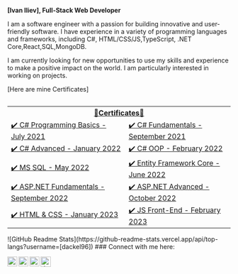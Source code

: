 **[Ivan Iliev], Full-Stack Web Developer**

I am a software engineer with a passion for building innovative and user-friendly software. I have experience in a variety of programming languages and frameworks, including C#, HTML/CSS/JS,TypeScript, .NET Core,React,SQL,MongoDB.

I am currently looking for new opportunities to use my skills and experience to make a positive impact on the world. I am particularly interested in working on projects.

[Here are mine Certificates]
<table style="float: left;">
    <tr>
         <th colspan="2"> <a href="https://softuni.bg/users/profile/certificates?username=dackel96"> 📜Certificates📜</th>
     </tr>
     <tr>
         <td> <a href="https://softuni.bg/certificates/details/112108/25397a08">✔️  C# Programming Basics - July 2021</a> </td>
         <td> <a href="https://softuni.bg/certificates/details/121749/5039beae">✔️  C# Fundamentals - September 2021</a> </td>
     </tr>
     <tr> 
         <td> <a href="https://softuni.bg/certificates/details/123699/5aacc7dc">✔️  C# Advanced - January 2022</a>  </td>
         <td> <a href="https://softuni.bg/certificates/details/131039/1d962d5d">✔️  C# OOP - February 2022</a> </td>
     </tr>
     <tr>
         <td><a href="https://softuni.bg/certificates/details/134866/35fb790a">✔️  MS SQL - May 2022</a>  </td>
         <td><a href="https://softuni.bg/certificates/details/141242/9d1555d5">✔️ Entity Framework Core - June 2022</a></td>
     </tr>
     <tr>
         <td> <a href="https://softuni.bg/certificates/details/146585/3a750a04">✔️ ASP.NET Fundamentals - September 2022</a></td>
         <td> <a href="https://softuni.bg/certificates/details/152320/488976b6">✔️ ASP.NET Advanced - October 2022</a></td>
     </tr>
  <tr>
         <td> <a href="https://softuni.bg/certificates/details/163136/0917538a">✔️ HTML & CSS - January 2023</a></td>
         <td> <a href="https://softuni.bg/certificates/details/170778/e5bfdcc1">✔️ JS Front-End - February 2023</a></td>
     </tr>
 </table> 
![GitHub Readme Stats](https://github-readme-stats.vercel.app/api/top-langs?username=[dackel96])
### Connect with me here:


[<img align="left" alt="dackel | LinkedIn" width="22px" src="https://upload.wikimedia.org/wikipedia/commons/thumb/c/ca/LinkedIn_logo_initials.png/640px-LinkedIn_logo_initials.png" />][linkedin]
[<img align="left" alt="dackel | Instagram" width="22px" src="https://assets.stickpng.com/images/580b57fcd9996e24bc43c521.png" />][instagram]
[<img align="left" alt="dackel | Facebook" width="22px" src="https://upload.wikimedia.org/wikipedia/commons/thumb/0/05/Facebook_Logo_%282019%29.png/1024px-Facebook_Logo_%282019%29.png" />][facebook]
[<img align="left" alt="dackel | Discord" width="23px" src="https://www.skittercomic.com/wp-content/uploads/2019/05/discord-logo-1024x1024.png" />][discord]

[linkedin]: https://linkedin.com/in/ivan-iliev-92a550237
[facebook]: https://www.facebook.com/dackel96/
[instagram]: https://www.instagram.com/d.a.c.k.e.l/
[discord]: https://discordapp.com/users/888728460552462367
